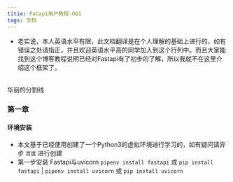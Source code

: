 ```yaml
---
titie: Fatapi用户教程-001
tags: 文档
---
```


* 老实说，本人英语水平有限，此文档翻译是在个人理解的基础上进行的，如有错误之处请指正，并且欢迎英语水平高的同学加入到这个行列中。而且大家能找到这个博客教程说明已经对Fastapi有了初步的了解，所以我就不在这里介绍这个框架了。

<br />
华丽的分割线
<br />

### 第一章
  #### 环境安装
  *  本文基于已经使用创建了一个Python3的虚拟环境进行学习的，如有疑问请异步 `百度` 进行创建
  *  第一步安装 Fastapi与uvicorn `pipenv install fastapi` 或 `pip install fastapi` | `pipenv install uvicorn` 或 `pip install uvicorn`